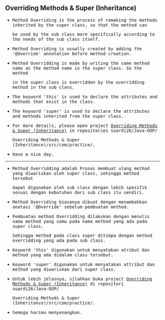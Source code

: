 ## Overriding Methods & Super (Inheritance)

- <samp>Method Overriding is the process of remaking the methods inherited by the super class, so that the method can</samp>
  
  <samp>be used by the sub class more specifically according to the needs of the sub class itself.</samp>
  
- <samp>Method Overriding is usually created by adding the '@Override' annotation before method creation.</samp>

- <samp>Method Overridding is made by writing the same method name as the method name in the super class. So the method</samp> 
  
  <samp>in the super class is overridden by the overridding method in the sub class.</samp>
  
- <samp>The keyword 'this' is used to declare the attributes and methods that exist in the class.</samp>

- <samp>The keyword 'super' is used to declare the attributes and methods inherited from the super class.</samp>

- <samp>For more details, please open project [Overriding Methods & Super (Inheritance)](https://github.com/suardi26/Java-OOP/tree/main/Overriding%20Methods%20%26%20Super%20(Inheritance)/src/com/practice) in repositories suardi26/Java-OOP/</samp>
 
  <samp>Overriding Methods & Super (Inheritance)/src/com/practice/.</samp>

- <samp>Have a nice day.</samp>

---

- <samp>Method Overridding adalah Proses membuat ulang method yang diwariskan oleh super class, sehingga method tersebut</samp>
  
  <samp>dapat digunakan oleh sub class dengan lebih spesifik sesuai dengan kebutuhan dari sub class itu sendiri.</samp>
  
- <samp>Method Overriding biasanya dibuat dengan menambahkan anotasi '@Override' sebelum pembuatan method.</samp>

- <samp>Pembuatan method Overridding dilakukan dengan menulis nama method yang sama pada nama method yang ada pada super class.</samp> 
  
  <samp>Sehingga method pada class super ditimpa dengan method overridding yang ada pada sub class.</samp>
  
- <samp>Keyword 'this' digunakan untuk menyatakan atribut dan method yang ada didalam class tersebut.</samp>

- <samp>Keyword 'super' digunakan untuk menyatakan attribut dan method yang diwariskan dari super class.</samp>

- <samp>Untuk lebih jelasnya, silahkan buka project [Overriding Methods & Super (Inheritance)](https://github.com/suardi26/Java-OOP/tree/main/Overriding%20Methods%20%26%20Super%20(Inheritance)/src/com/practice) di repositori suardi26/Java-OOP/</samp>
 
  <samp>Overriding Methods & Super (Inheritance)/src/com/practice/.</samp>

- <samp>Semoga harimu menyenangkan.</samp>
